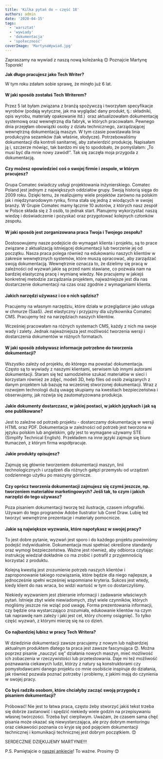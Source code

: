 ```yaml
---
title: 'Kilka pytań do – część 18'
authors: admin
date: '2020-04-15'
tags:
  - 'warsztat'
  - 'wywiady'
  - 'dokumentacja'
  - 'społeczność'
coverImage: 'MartynaWywiad.jpg'
---
```


Zapraszamy na wywiad z naszą nową koleżanką 😊 Poznajcie Martynę Toporek!

<!--truncate-->

**Jak długo pracujesz jako Tech Writer?**

W tym roku zdałam sobie sprawę, że minęło już 6 lat.

#### W jaki sposób zostałaś Tech Writerem?

Przez 5 lat byłam związana z branżą spożywczą i tworzyłam specyfikacje wyrobów
(podają wytyczne, jak ma wyglądać dany produkt, tj.: składniki, opis wyrobu,
materiały opakowanie itd.)  oraz aktualizowałam dokumentację systemową oraz
wewnętrzną dla fabryk, w których pracowałam. Pewnego dnia przejęłam obowiązki
osoby z działu technicznego, zarządzającej wewnętrzną dokumentacją maszyn. W tym
czasie powstawała linia produkcyjna sezamków (tak właśnie, słodycze).
Potrzebowaliśmy dokumentacji dla kontroli sanitarnej, aby zatwierdzić produkcję.
Napisałam ją i, szczerze mówiąc, tak bardzo mi się to spodobało, że pomyślałam:
„To musi być dla mnie nowy zawód!”. Tak się zaczęła moja przygoda z
dokumentacją.

#### Czy możesz opowiedzieć coś o swojej firmie i zespole, w którym pracujesz?

Grupa Comatec świadczy usługi projektowania inżynierskiego. Comatec Poland jest
jednym z największych oddziałów grupy. Swoją historią sięga do 2009 roku. Dzięki
temu, że realizujemy wiele projektów zarówno na polskim jak i międzynarodowym
rynku, firma stała się jedną z wiodących w swojej branży. W Grupie Comatec mamy
łącznie 10 autorów, z których nasz zespół w Polsce składa się z 3 osób, to
jednak start. Planujemy wykorzystać naszą wiedzę i doświadczenie i pozyskać oraz
przygotować kolejnych członków zespołu.

#### W jaki sposób jest zorganizowana praca Twoja i Twojego zespołu?

Dostosowujemy nasze podejście do wymagań klienta i projektu, są to prace
związane z aktualizacją istniejącej dokumentacji lub tworzenie jej od początku.
Nasza praca polega również na edukowaniu naszych klientów w zakresie
wewnętrznych systemów, które muszą opracować, aby zarządzać swoją dokumentacją.
Wewnętrznie oznacza to, że dzielimy się pracą w zależności od wyzwań jakie są
przed nami stawiane, co pozwala nam na bardziej elastyczną pracę i wymianę
wiedzy. Nie pracujemy w jakiejś konkretnej metodzie zarządzania projektem,
najważniejsze jest dla nas dostarczenie dokumentacji na czas oraz zgodnie z
wymaganiami klienta.

#### Jakich narzędzi używasz i co o nich sądzisz?

Pracujemy na własnym narzędziu, które działa w przeglądarce jako usługa w
chmurze (SaaS). Jest elastyczny i przyjazny dla użytkownika Comatec CMS.
Pracujemy też na narzędziach naszych klientów.

Wcześniej pracowałam na różnych systemach CMS, każdy z nich ma swoje wady i
zalety. Jednak najważniejsza jest możliwość tworzenia wersji i dostarczenia
dokumentów w różnych formatach.

#### W jaki sposób zdobywasz informacje potrzebne do tworzenia dokumentacji?

Wszystko zależy od projektu, do którego ma powstać dokumentacja. Często są to
wywiady z naszymi klientami, serwisem lub innymi autorami dokumentacji. Staram
się też samodzielnie szukać materiałów w sieci i korzystam również ze zdjęć,
modeli 3D, help files od osób związanych z danym projektem lub bazuję na
wcześniej stworzonej dokumentacji. Wraz z rozwojem technologii dużą uwagę
skupiamy na kwestiach bezpieczeństwa i obserwujemy, jak rozwija się
zautomatyzowana produkcja.

#### Jakie dokumenty dostarczasz, w jakiej postaci, w jakich językach i jak są one publikowane?

Jest to zależne od potrzeb projektu - dostarczamy dokumentację w wersji HTML
oraz PDF. Dokumentacja w zależności od potrzeb jest tworzona w języku polskim
lub angielskim, gdy jest to wymagane używamy STE (Simplify Technical English).
Przekładem na inne języki zajmuje się biuro tłumaczeń, z którym firma
współpracuje.

#### Jakie produkty opisujesz?

Zajmuję się głównie tworzeniem dokumentacji maszyn, linii technologicznych i
urządzeń dla różnych gałęzi przemysłu od urządzeń codziennego użytku po maszyny
górnicze.

#### Czy oprócz tworzenia dokumentacji zajmujesz się czymś jeszcze, np. tworzeniem materiałów marketingowych? Jeśli tak, to czym i jakich narzędzi do tego używasz?

Poza pisaniem dokumentacji tworzę też ilustracje, czasem infografiki. Używam do
tego programów Adobe Ilustrator lub Corel Draw. Lubię też tworzyć wewnętrzne
prezentacje i materiały pomocnicze.

#### Jakie są największe wyzwania, które napotykasz w swojej pracy?

To jest dobre pytanie, wyzwań jest sporo i do każdego projektu powinniśmy
podejść indywidualnie. Dokumentacja musi spełniać określone standardy oraz
wymogi bezpieczeństwa. Ważne jest również, aby odbiorca czytając instrukcję
wiedział dokładnie co ma zrobić i potrafił z przyjemnością korzystać z produktu.

Kolejną kwestią jest zrozumienie potrzeb naszych klientów i zaproponowanie
takiego rozwiązania, które będzie dla niego najlepsze, a jednocześnie spełni
wcześniej wspomniane kryteria. Sukces jest wtedy, kiedy klient do nas wraca, bo
widzi wartość w tym co dostarczyliśmy.

Niekiedy wyzwaniem jest zbieranie informacji i zadawanie właściwych pytań.
Istnieje zbyt wiele niewiadomych, zbyt wiele czynników, których mogliśmy jeszcze
nie wziąć pod uwagę. Forma prezentowania informacji, czy będzie ona
wystarczająco zrozumiała, edukowanie klientów na czym tak naprawdę nam zależy i
jaki jest cel, który chcemy osiągnięć. To tylko część wyzwań, z którymi mierzę
się na co dzień.

#### Co najbardziej lubisz w pracy Tech Writera?

W dziedzinie dokumentacji zawsze pracujemy z nowym lub najbardziej aktualnym
produktem dlatego ta praca jest zawsze fascynująca 😊. Można poprzez pisanie
„nauczyć się” działania nowych maszyn, mieć możliwość ich zobaczenia w
rzeczywistości lub przetestowania. Daje mi też możliwość poznawania ciekawych
ludzi, którzy z natury są konstruktorami czy pomysłodawcami danego projektu co
mnie osobiście inspiruje do działania, jak również pozwala poznać potrzeby i
problemy, z jakimi mają do czynienia w swojej pracy.

#### Co byś radziła osobom, które chciałyby zacząć swoją przygodę z pisaniem dokumentacji?

Próbować! Nie jest to łatwa praca, często żeby stworzyć jakiś tekst trzeba się
dobrze zastanowić i spędzić niekiedy wiele godzin na przepisywaniu własnej
twórczości. Trzeba być cierpliwym. Uważam, że czasem sama chęć pisania może
okazać się niewystarczająca, ale przy dobrym mentoringu oraz ciekawości poznania
co kryje się pod pojęciem dokumentacji technicznej i komunikacji technicznej
jest dobrym początkiem. 😊

SERDECZNIE DZIĘKUJEMY MARTYNIE!!!

P.S. Pamiętajcie o
[naszej ankiecie](https://docs.google.com/forms/d/e/1FAIpQLSehWlQ0DA4HAtR-VN3PD-y16_Cohzyispu_-zAFf7hlzQxcUg/viewform)!
To ważne. Prosimy 😊
